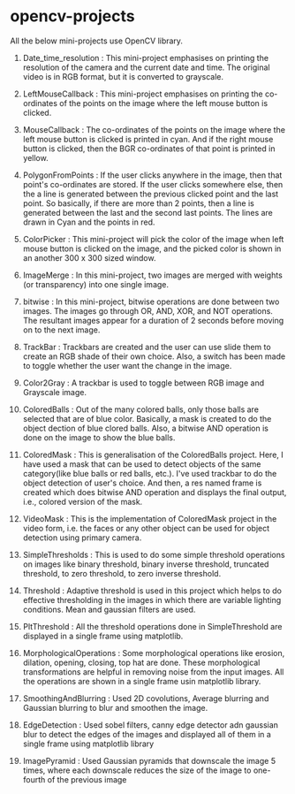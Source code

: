 # opencv-projects

All the below mini-projects use OpenCV library.

1) Date_time_resolution : This mini-project emphasises on printing the resolution of the camera and the current date and time. 
The original video is in RGB format, but it is converted to grayscale.

2) LeftMouseCallback : This mini-project emphasises on printing the co-ordinates of the points on the image where the left mouse
button is clicked.

3) MouseCallback : The co-ordinates of the points on the image where the left mouse button is clicked is printed in cyan. And if the
right mouse button is clicked, then the BGR co-ordinates of that point is printed in yellow.

4) PolygonFromPoints : If the user clicks anywhere in the image, then that point's co-ordinates are stored. If the user clicks somewhere
else, then the a line is generated between the previous clicked point and the last point. So basically, if there are more than 2 points, then a 
line is generated between the last and the second last points. The lines are drawn in Cyan and the points in red.

5) ColorPicker : This mini-project will pick the color of the image when left mouse button is clicked on the image, and the picked color is shown in 
an another 300 x 300 sized window.

6) ImageMerge : In this mini-project, two images are merged with weights (or transparency) into one single image.

7) bitwise : In this mini-project, bitwise operations are done between two images. The images go through OR, AND, XOR, and NOT operations.
The resultant images appear for a duration of 2 seconds before moving on to the next image.

8) TrackBar : Trackbars are created and the user can use slide them to create an RGB shade of their own choice. Also, a switch has been made to toggle 
whether the user want the change in the image.

9) Color2Gray : A trackbar is used to toggle between RGB image and Grayscale image.

10) ColoredBalls : Out of the many colored balls, only those balls are selected that are of blue color. Basically, a mask is created to do the object dection of blue clored balls. Also, a bitwise AND operation is done on the image to show the blue balls.

11) ColoredMask : This is generalisation of the ColoredBalls project. Here, I have used a mask that can be used to detect objects of the same category(like blue balls or red balls,  etc.). I've used trackbar to do the object detection of user's choice. And then, a res named frame is created which does bitwise AND operation and displays the final output, i.e., colored version of the mask.

12) VideoMask : This is the implementation of ColoredMask project in the video form, i.e. the faces or any other object can be used for object detection using primary camera. 

13) SimpleThresholds : This is used to do some simple threshold operations on images like binary threshold, binary inverse threshold, truncated threshold, to zero threshold, to zero inverse threshold.

14) Threshold : Adaptive threshold is used in this project which helps to do effective thresholding in the images in which there are variable lighting conditions. Mean and gaussian filters are used.

15) PltThreshold : All the threshold operations done in SimpleThreshold are displayed in a single frame using matplotlib.

16) MorphologicalOperations : Some morphological operations like erosion, dilation, opening, closing, top hat are done. These morphological transformations are helpful in removing noise from the input images. All the operations are shown in a single frame usin matplotlib library.

17) SmoothingAndBlurring : Used 2D covolutions, Average blurring and Gaussian blurring to blur and smoothen the image.

18) EdgeDetection : Used sobel filters, canny edge detector adn gaussian blur to detect the edges of the images and displayed all of them in a single frame using matplotlib library

19) ImagePyramid : Used Gaussian pyramids that downscale the image 5 times, where each downscale reduces the size of the image to one-fourth of the previous image
